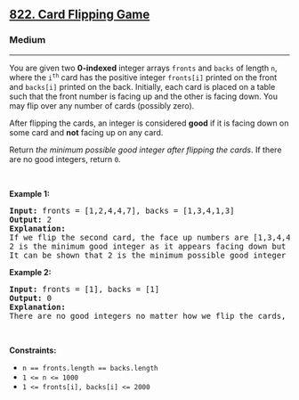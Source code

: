 <h2><a href="https://leetcode.com/problems/card-flipping-game/description/">822. Card Flipping Game</a></h2><h3>Medium</h3><hr><p>You are given two <strong>0-indexed</strong> integer arrays <code>fronts</code> and <code>backs</code> of length <code>n</code>, where the <code>i<sup>th</sup></code> card has the positive integer <code>fronts[i]</code> printed on the front and <code>backs[i]</code> printed on the back. Initially, each card is placed on a table such that the front number is facing up and the other is facing down. You may flip over any number of cards (possibly zero).</p>

<p>After flipping the cards, an integer is considered <strong>good</strong> if it is facing down on some card and <strong>not</strong> facing up on any card.</p>

<p>Return <em>the minimum possible good integer after flipping the cards</em>. If there are no good integers, return <code>0</code>.</p>

<p>&nbsp;</p>
<p><strong class="example">Example 1:</strong></p>

<pre>
<strong>Input:</strong> fronts = [1,2,4,4,7], backs = [1,3,4,1,3]
<strong>Output:</strong> 2
<strong>Explanation:</strong>
If we flip the second card, the face up numbers are [1,3,4,4,7] and the face down are [1,2,4,1,3].
2 is the minimum good integer as it appears facing down but not facing up.
It can be shown that 2 is the minimum possible good integer obtainable after flipping some cards.
</pre>

<p><strong class="example">Example 2:</strong></p>

<pre>
<strong>Input:</strong> fronts = [1], backs = [1]
<strong>Output:</strong> 0
<strong>Explanation:</strong>
There are no good integers no matter how we flip the cards, so we return 0.
</pre>

<p>&nbsp;</p>
<p><strong>Constraints:</strong></p>

<ul>
	<li><code>n == fronts.length == backs.length</code></li>
	<li><code>1 &lt;= n &lt;= 1000</code></li>
	<li><code>1 &lt;= fronts[i], backs[i] &lt;= 2000</code></li>
</ul>
